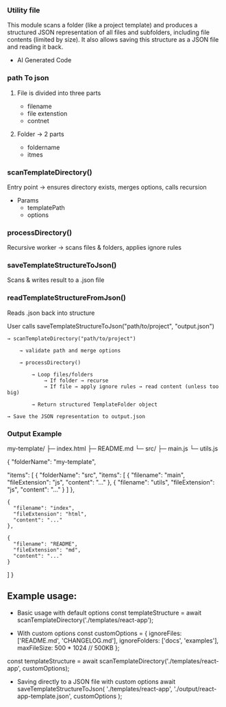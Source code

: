 ### Utility file 

This module scans a folder (like a project template) and produces a structured JSON representation of all files and subfolders, including file contents (limited by size). It also allows saving this structure as a JSON file and reading it back.


- AI Generated Code

### path To json


1. File is divided into three parts
    - filename
    - file extenstion
    - contnet

2. Folder -> 2 parts
    - foldername
    - itmes


### scanTemplateDirectory()

Entry point → ensures directory exists, merges options, calls recursion

- Params
    - templatePath
    - options


### processDirectory()
Recursive worker → scans files & folders, applies ignore rules


### saveTemplateStructureToJson()
Scans & writes result to a .json file


### readTemplateStructureFromJson()
Reads .json back into structure



User calls saveTemplateStructureToJson("path/to/project", "output.json")

    → scanTemplateDirectory("path/to/project")

        → validate path and merge options

        → processDirectory()

            → Loop files/folders
                → If folder → recurse
                → If file → apply ignore rules → read content (unless too big)

            → Return structured TemplateFolder object

    → Save the JSON representation to output.json



### Output Example

<!-- ! Input -->
my-template/
 ├─ index.html
 ├─ README.md
 └─ src/
     ├─ main.js
     └─ utils.js


<!-- ! Output -->
{
  "folderName": "my-template",

  "items": [
    <!-- ? Folder -->
    {
      "folderName": "src",
      "items": [
        { "filename": "main", "fileExtension": "js", "content": "..." },
        { "filename": "utils", "fileExtension": "js", "content": "..." }
      ]
    },

    {
      "filename": "index",
      "fileExtension": "html",
      "content": "..."
    },

    {
      "filename": "README",
      "fileExtension": "md",
      "content": "..."
    }
  ]
}



## Example usage:

- Basic usage with default options
const templateStructure = await scanTemplateDirectory('./templates/react-app');

- With custom options
const customOptions = {
  ignoreFiles: ['README.md', 'CHANGELOG.md'],
  ignoreFolders: ['docs', 'examples'],
  maxFileSize: 500 * 1024 // 500KB
};

const templateStructure = await scanTemplateDirectory('./templates/react-app', customOptions);

- Saving directly to a JSON file with custom options
await saveTemplateStructureToJson(
  './templates/react-app', 
  './output/react-app-template.json',
  customOptions
);